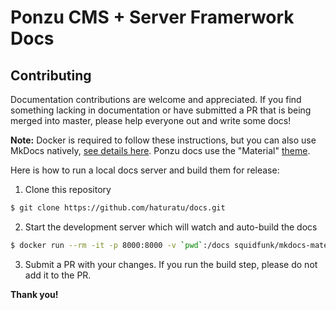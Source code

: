 # Ponzu CMS + Server Framerwork Docs

## Contributing

Documentation contributions are welcome and appreciated. If you find something 
lacking in documentation or have submitted a PR that is being merged into master, 
please help everyone out and write some docs! 

**Note:** Docker is required to follow these instructions, but you can also use
MkDocs natively, [see details here](http://www.mkdocs.org/#installation). Ponzu
docs use the "Material" [theme](http://squidfunk.github.io/mkdocs-material/).


Here is how to run a local docs server and build them for release:

1. Clone this repository
```bash
$ git clone https://github.com/haturatu/docs.git
``` 
2. Start the development server which will watch and auto-build the docs
```bash
$ docker run --rm -it -p 8000:8000 -v `pwd`:/docs squidfunk/mkdocs-material
``` 
3. Submit a PR with your changes. If you run the build step, please do not add it to the PR.

**Thank you!**

